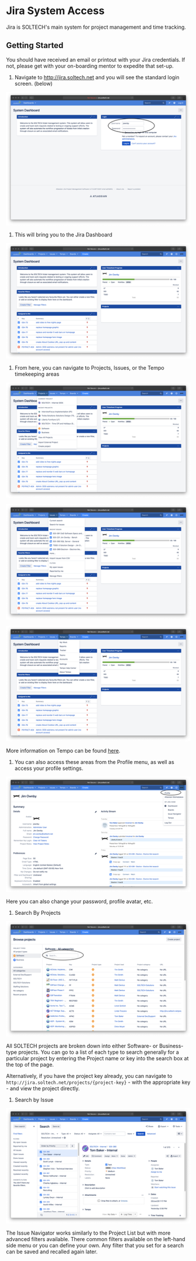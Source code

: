 # Jira System Access

Jira is SOLTECH's main system for project management and time tracking.

## Getting Started

You should have received an email or printout with your Jira credentials. If not, please get with your on-boarding mentor to expedite that set-up.

1. Navigate to <http://jira.soltech.net> and you will see the standard login screen. (below)

![Jira Sign-in](./assets/Jira/jira-signin.png)

1. This will bring you to the Jira Dashboard

![Jira Dashboard](./assets/Jira/jira-dashboard.png)

1. From here, you can navigate to Projects, Issues, or the Tempo timekeeping areas

![Project DropDown](./assets/Jira/jira-dashboard-projects.png)

![Issues Dropdown](./assets/Jira/jira-dashboard-issues.png)

![Tempo Dropdown](./assets/Jira/jira-dashboard-tempo.png)

More information on Tempo can be found [here](Tempo_Timekeeping.md).

1. You can also access these areas from the Profile menu, as well as access your profile settings.

![Profile Page](./assets/Jira/jira-profile.png)

Here you can also change your password, profile avatar, etc.

1. Search By Projects

![Project List](./assets/Jira/jira-project-list.png)

All SOLTECH projects are broken down into either Software- or Business-type projects. You can go to a list of each type to search generally for a particular project by entering the Project name or key into the search box at the top of the page.

Alternatively, if you have the project key already, you can navigate to `http://jira.soltech.net/projects/{project-key}` - with the appropriate key - and view the project directly.

1. Search by Issue

![Issue Navigator](./assets/Jira/jira-issue-navigator.png)

The Issue Navigator works similarly to the Project List but with more advanced filters available. There common filters available on the left-hand side menu or you can define your own. Any filter that you set for a search can be saved and recalled again later.
